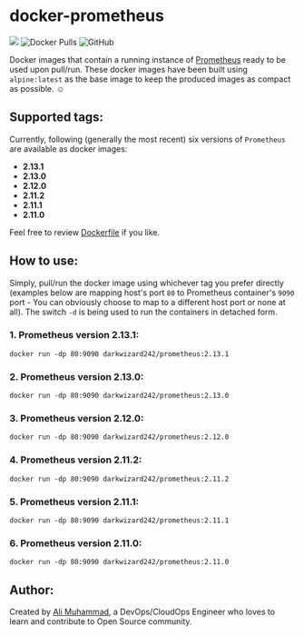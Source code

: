# docker-prometheus

[![](https://github.com/darkwizard242/docker-prometheus/workflows/docker-automated-build/badge.svg)](https://github.com/darkwizard242/docker-prometheus/actions) ![Docker Pulls](https://img.shields.io/docker/pulls/darkwizard242/prometheus?color=yellow) ![GitHub](https://img.shields.io/github/license/darkwizard242/docker-prometheus)

Docker images that contain a running instance of [Prometheus](https://prometheus.io/) ready to be used upon pull/run. These docker images have been built using `alpine:latest` as the base image to keep the produced images as compact as possible. :relaxed:

## Supported tags:

Currently, following (generally the most recent) six versions of `Prometheus` are available as docker images:

- **2.13.1**
- **2.13.0**
- **2.12.0**
- **2.11.2**
- **2.11.1**
- **2.11.0**

Feel free to review [Dockerfile](https://github.com/darkwizard242/docker-prometheus/blob/master/Dockerfile) if you like.

## How to use:

Simply, pull/run the docker image using whichever tag you prefer directly (examples below are mapping host's port `80` to Prometheus container's `9090` port - You can obviously choose to map to a different host port or none at all). The switch `-d` is being used to run the containers in detached form.

### 1\. Prometheus version 2.13.1:

```shell
docker run -dp 80:9090 darkwizard242/prometheus:2.13.1
```

### 2\. Prometheus version 2.13.0:

```shell
docker run -dp 80:9090 darkwizard242/prometheus:2.13.0
```

### 3\. Prometheus version 2.12.0:

```shell
docker run -dp 80:9090 darkwizard242/prometheus:2.12.0
```

### 4\. Prometheus version 2.11.2:

```shell
docker run -dp 80:9090 darkwizard242/prometheus:2.11.2
```

### 5\. Prometheus version 2.11.1:

```shell
docker run -dp 80:9090 darkwizard242/prometheus:2.11.1
```

### 6\. Prometheus version 2.11.0:

```shell
docker run -dp 80:9090 darkwizard242/prometheus:2.11.0
```

## Author:

Created by [Ali Muhammad](https://www.linkedin.com/in/ali-muhammad-759791130/), a DevOps/CloudOps Engineer who loves to learn and contribute to Open Source community.
